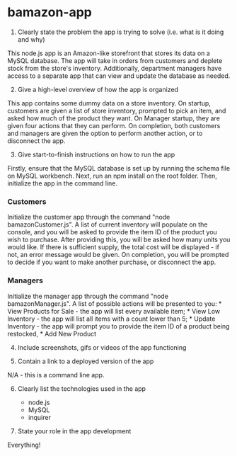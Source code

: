 # bamazon-app

1. Clearly state the problem the app is trying to solve (i.e. what is it doing and why)

This node.js app is an Amazon-like storefront that stores its data on a MySQL database. The app will take in orders from customers and deplete stock from the store's inventory. Additionally, department managers have access to a separate app that can view and update the database as needed.

2. Give a high-level overview of how the app is organized

This app contains some dummy data on a store inventory. On startup, customers are given a list of store inventory, prompted to pick an item, and asked how much of the product they want. On Manager startup, they are given four actions that they can perform. On completion, both customers and managers are given the option to perform another action, or to disconnect the app.

3. Give start-to-finish instructions on how to run the app

Firstly, ensure that the MySQL database is set up by running the schema file on MySQL workbench. Next, run an npm install on the root folder. Then, initialize the app in the command line.

### Customers

Initialize the customer app through the command "node bamazonCustomer.js". A list of current inventory will populate on the console, and you will be asked to provide the item ID of the product you wish to purchase. After providing this, you will be asked how many units you would like. If there is sufficient supply, the total cost will be displayed - if not, an error message would be given. On completion, you will be prompted to decide if you want to make another purchase, or disconnect the app.

### Managers

Initialize the manager app through the command "node bamazonManager.js". A list of possible actions will be presented to you:
    * View Products for Sale - the app will list every available item;
    * View Low Inventory - the app will list all items with a count lower than 5;
    * Update Inventory - the app will prompt you to provide the item ID of a product being restocked,
    * Add New Product

4. Include screenshots, gifs or videos of the app functioning



5. Contain a link to a deployed version of the app

N/A - this is a command line app.

6. Clearly list the technologies used in the app

    * node.js
    * MySQL
    * inquirer

7. State your role in the app development

Everything!